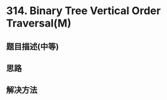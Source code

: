 # 314. Binary Tree Vertical Order Traversal(M)


[]()

## 题目描述(中等)


## 思路

## 解决方法

### 

```java

```